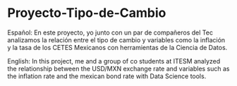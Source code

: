 # Proyecto-Tipo-de-Cambio
Español: En este proyecto, yo junto con un par de compañeros del Tec analizamos la relación entre el tipo de cambio y variables como la inflación y la tasa de los CETES Mexicanos con herramientas de la Ciencia de Datos. 

English: In this project, me and a group of co students at ITESM analyzed the relationship between the USD/MXN exchange rate and variables such as the inflation rate and the mexican bond rate with Data Science tools. 
